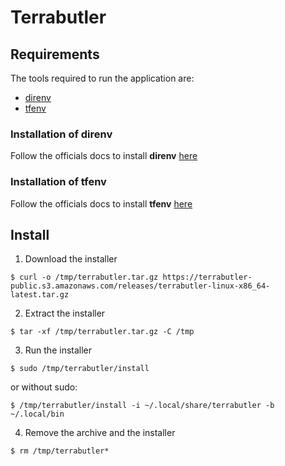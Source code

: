 # Terrabutler

## Requirements

The tools required to run the application are:
- [direnv](https://direnv.net/)
- [tfenv](https://github.com/tfutils/tfenv)

### Installation of direnv

Follow the officials docs to install **direnv** [here](https://direnv.net/docs/installation.html)

### Installation of tfenv

Follow the officials docs to install **tfenv** [here](https://github.com/tfutils/tfenv#installation)

## Install

1. Download the installer
```
$ curl -o /tmp/terrabutler.tar.gz https://terrabutler-public.s3.amazonaws.com/releases/terrabutler-linux-x86_64-latest.tar.gz
```

2. Extract the installer
```
$ tar -xf /tmp/terrabutler.tar.gz -C /tmp
```

3. Run the installer
```
$ sudo /tmp/terrabutler/install
```
or without sudo:
```
$ /tmp/terrabutler/install -i ~/.local/share/terrabutler -b ~/.local/bin
```

4. Remove the archive and the installer
```
$ rm /tmp/terrabutler*
```
